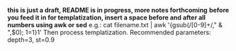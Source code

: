 **this is just a draft, README is in progress, more notes forthcoming**
**before you feed it in for templatization, insert a space before and after all numbers using awk or sed**
	e.g.:
		cat filename.txt | awk '{gsub(/[0-9]+/," & ",$0); $1=$1}1'
Then process templatization.
Recommended parameters: depth=3, st=0.9
